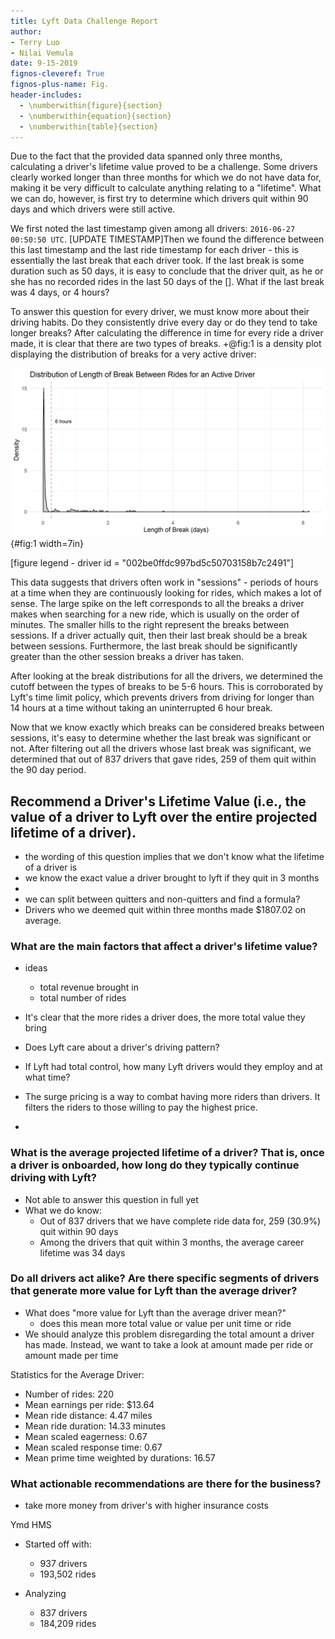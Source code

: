 ```yaml
---
title: Lyft Data Challenge Report
author:
- Terry Luo
- Nilai Vemula
date: 9-15-2019
fignos-cleveref: True
fignos-plus-name: Fig.
header-includes:
  - \numberwithin{figure}{section}
  - \numberwithin{equation}{section}
  - \numberwithin{table}{section}
---
```


Due to the fact that the provided data spanned only three months, calculating a driver's lifetime value proved to be a challenge. Some drivers clearly worked longer than three months for which we do not have data for, making it be very difficult to calculate anything relating to a "lifetime". What we can do, however, is first try to determine which drivers quit within 90 days and which drivers were still active.

We first noted the last timestamp given among all drivers: `2016-06-27 00:50:50 UTC`. [UPDATE TIMESTAMP]Then we found the difference between this last timestamp and the last ride timestamp for each driver - this is essentially the last break that each driver took. If the last break is some duration such as 50 days, it is easy to conclude that the driver quit, as he or she has no recorded rides in the last 50 days of the []. What if the last break was 4 days, or 4 hours?

To answer this question for every driver, we must know more about their driving habits. Do they consistently drive every day or do they tend to take longer breaks? After calculating the difference in time for every ride a driver made, it is clear that there are two types of breaks. +@fig:1 is a density plot displaying the distribution of breaks for a very active driver: 

![Driver Density Plot](plots/first_driver_density.png){#fig:1 width=7in}

[figure legend - driver id = "002be0ffdc997bd5c50703158b7c2491"]

This data suggests that drivers often work in "sessions" - periods of hours at a time when they are continuously looking for rides, which makes a lot of sense. The large spike on the left corresponds to all the breaks a driver makes when searching for a new ride, which is usually on the order of minutes. The smaller hills to the right represent the breaks between sessions. If a driver actually quit, then their last break should be a break between sessions. Furthermore, the last break should be significantly greater than the other session breaks a driver has taken. 

After looking at the break distributions for all the drivers, we determined the cutoff between the types of breaks to be 5-6 hours. This is corroborated by Lyft's time limit policy, which prevents drivers from driving for longer than 14 hours at a time without taking an uninterrupted 6 hour break. 

Now that we know exactly which breaks can be considered breaks between sessions, it's easy to determine whether the last break was significant or not. After filtering out all the drivers whose last break was significant, we determined that out of 837 drivers that gave rides, 259 of them quit within the 90 day period.

## Recommend a Driver's Lifetime Value (i.e., the value of a driver to Lyft over the entire projected lifetime of a driver).

- the wording of this question implies that we don't know what the lifetime of a driver is
- we know the exact value a driver brought to lyft if they quit in 3 months
-
- we can split between quitters and non-quitters and find a formula?
- Drivers who we deemed quit within three months made $1807.02 on average.


### What are the main factors that affect a driver's lifetime value?
- ideas
  - total revenue brought in
  - total number of rides

- It's clear that the more rides a driver does, the more total value they bring



- Does Lyft care about a driver's driving pattern?
- If Lyft had total control, how many Lyft drivers would they employ and at what time?
- The surge pricing is a way to combat having more riders than drivers. It filters the riders to those willing to pay the highest price.
-

### What is the average projected lifetime of a driver? That is, once a driver is onboarded, how long do they typically continue driving with Lyft?
- Not able to answer this question in full yet
- What we do know:
  - Out of 837 drivers that we have complete ride data for, 259 (30.9%) quit within 90 days
  - Among the drivers that quit within 3 months, the average career lifetime was 34 days

### Do all drivers act alike? Are there specific segments of drivers that generate more value for Lyft than the average driver?
- What does "more value for Lyft than the average driver mean?"
  - does this mean more total value or value per unit time or ride
- We should analyze this problem disregarding the total amount a driver has made. Instead, we want to take a look at amount made per ride or amount made per time

Statistics for the Average Driver:

- Number of rides: 220
- Mean earnings per ride: $13.64
- Mean ride distance: 4.47 miles
- Mean ride duration: 14.33 minutes
- Mean scaled eagerness: 0.67
- Mean scaled response time: 0.67
- Mean prime time weighted by durations: 16.57

### What actionable recommendations are there for the business?
- take more money from driver's with higher insurance costs


Ymd HMS

- Started off with:
  - 937 drivers
  - 193,502 rides

- Analyzing
  - 837 drivers
  - 184,209 rides
